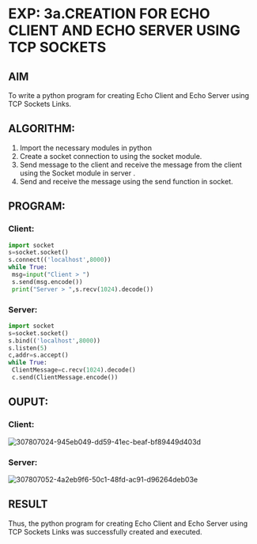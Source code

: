 # EXP: 3a.CREATION FOR ECHO CLIENT AND ECHO SERVER USING TCP SOCKETS
## AIM
To write a python program for creating Echo Client and Echo Server using TCP
Sockets Links.
## ALGORITHM:
1. Import the necessary modules in python
2. Create a socket connection to using the socket module.
3. Send message to the client and receive the message from the client using the Socket module in
 server .
4. Send and receive the message using the send function in socket.
## PROGRAM:
### Client:
```py
import socket
s=socket.socket()
s.connect(('localhost',8000))
while True:
 msg=input("Client > ")
 s.send(msg.encode())
 print("Server > ",s.recv(1024).decode())
```
### Server:
```py
import socket
s=socket.socket()
s.bind(('localhost',8000))
s.listen(5)
c,addr=s.accept()
while True:
 ClientMessage=c.recv(1024).decode()
 c.send(ClientMessage.encode())
```
## OUPUT:
### Client:

![307807024-945eb049-dd59-41ec-beaf-bf89449d403d](https://github.com/kanishka2305/3a.Sockets_Creation_for_Echo_Client_and_Echo_Server/assets/113497357/619061fc-53fa-46b0-9ac0-bcb303935c85)

### Server:
![307807052-4a2eb9f6-50c1-48fd-ac91-d96264deb03e](https://github.com/kanishka2305/3a.Sockets_Creation_for_Echo_Client_and_Echo_Server/assets/113497357/7c089e2e-e07b-46c7-b6e2-c37e891d558a)

## RESULT
Thus, the python program for creating Echo Client and Echo Server using TCP Sockets Links 
was successfully created and executed.
